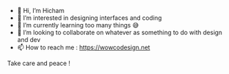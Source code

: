 - 👋 Hi, I’m Hicham
- 👀 I’m interested in designing interfaces and coding
- 🌱 I’m currently learning too many things 😅
- 💞️ I’m looking to collaborate on whatever as something to do with design and dev
- 📫 How to reach me : https://wowcodesign.net

Take care and peace !

<!---
CodingDesigns/CodingDesigns is a ✨ special ✨ repository because its `README.md` (this file) appears on your GitHub profile.
You can click the Preview link to take a look at your changes.
--->

